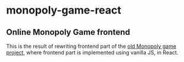 # monopoly-game-react

## Online Monopoly Game frontend

This is the result of rewriting frontend part of the 
[old Monopoly game project](https://github.com/andrew-s-titov/Monopoly-Game), where frontend part
is implemented using vanilla JS, in React.
